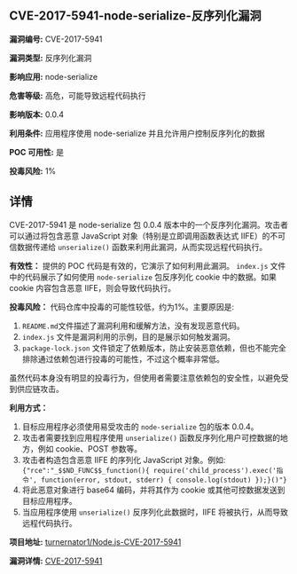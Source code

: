 ## CVE-2017-5941-node-serialize-反序列化漏洞

**漏洞编号:** CVE-2017-5941

**漏洞类型:** 反序列化漏洞

**影响应用:** node-serialize

**危害等级:** 高危，可能导致远程代码执行

**影响版本:** 0.0.4

**利用条件:** 应用程序使用 node-serialize 并且允许用户控制反序列化的数据

**POC 可用性:** 是

**投毒风险:** 1%

## 详情

CVE-2017-5941 是 node-serialize 包 0.0.4 版本中的一个反序列化漏洞。攻击者可以通过将包含恶意 JavaScript 对象（特别是立即调用函数表达式 IIFE）的不可信数据传递给 `unserialize()` 函数来利用此漏洞，从而实现远程代码执行。

**有效性：**
提供的 POC 代码是有效的，它演示了如何利用此漏洞。
`index.js` 文件中的代码展示了如何使用 `node-serialize` 包反序列化 cookie 中的数据。如果 cookie 内容包含恶意 IIFE，则会导致代码执行。

**投毒风险：**
代码仓库中投毒的可能性较低，约为1%。主要原因是:
1.  `README.md`文件描述了漏洞利用和缓解方法，没有发现恶意代码。
2.  `index.js` 文件是漏洞利用的示例，目的是展示如何触发漏洞。
3. `package-lock.json` 文件锁定了依赖版本，防止安装恶意依赖，但也不能完全排除通过依赖包进行投毒的可能性，不过这个概率非常低。

虽然代码本身没有明显的投毒行为，但使用者需要注意依赖包的安全性，以避免受到供应链攻击。

**利用方式：**
1.  目标应用程序必须使用易受攻击的 `node-serialize` 包的版本 0.0.4。
2.  攻击者需要找到应用程序使用 `unserialize()` 函数反序列化用户可控数据的地方，例如 cookie、POST 参数等。
3.  攻击者构造包含恶意 IIFE 的序列化 JavaScript 对象。例如: `{"rce":"_$$ND_FUNC$$_function(){ require('child_process').exec('指令', function(error, stdout, stderr) { console.log(stdout) });}()"}`
4.  将此恶意对象进行 base64 编码，并将其作为 cookie 或其他可控数据发送到目标应用程序。
5.  当应用程序使用 `unserialize()` 反序列化此数据时，IIFE 将被执行，从而导致远程代码执行。

**项目地址:** [turnernator1/Node.js-CVE-2017-5941](https://github.com/turnernator1/Node.js-CVE-2017-5941)

**漏洞详情:** [CVE-2017-5941](https://nvd.nist.gov/vuln/detail/CVE-2017-5941)